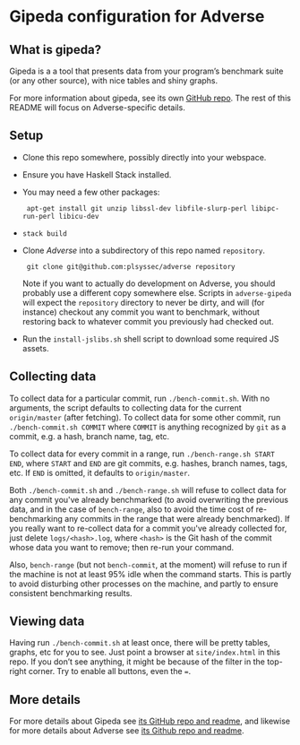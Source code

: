 Gipeda configuration for Adverse
=======================================

What is gipeda?
---------------

Gipeda is a a tool that presents data from your program’s benchmark suite (or
any other source), with nice tables and shiny graphs.

For more information about gipeda, see its own [GitHub repo](https://github.com/nomeata/gipeda). The rest of this README will focus on
Adverse-specific details.

Setup
-------------

 * Clone this repo somewhere, possibly directly into your webspace.
 * Ensure you have Haskell Stack installed.
 * You may need a few other packages:

        apt-get install git unzip libssl-dev libfile-slurp-perl libipc-run-perl libicu-dev

 * `stack build`

 * Clone *Adverse* into a subdirectory of this repo named `repository`.

        git clone git@github.com:plsyssec/adverse repository

   Note if you want to actually do development on Adverse, you should
   probably use a different copy somewhere else. Scripts in `adverse-gipeda`
   will expect the `repository` directory to never be dirty, and will (for
   instance) checkout any commit you want to benchmark, without restoring
   back to whatever commit you previously had checked out.

 * Run the `install-jslibs.sh` shell script to download some required JS assets.

Collecting data
-----------

To collect data for a particular commit, run `./bench-commit.sh`. With no
arguments, the script defaults to collecting data for the current
`origin/master` (after fetching). To collect data for some other commit, run
`./bench-commit.sh COMMIT` where `COMMIT` is anything recognized by `git` as
a commit, e.g. a hash, branch name, tag, etc.

To collect data for every commit in a range, run `./bench-range.sh START END`,
where `START` and `END` are git commits, e.g. hashes, branch names, tags, etc.
If `END` is omitted, it defaults to `origin/master`.

Both `./bench-commit.sh` and `./bench-range.sh` will refuse to collect data
for any commit you've already benchmarked (to avoid overwriting the previous
data, and in the case of `bench-range`, also to avoid the time cost of
re-benchmarking any commits in the range that were already benchmarked). If
you really want to re-collect data for a commit you've already collected for,
just delete `logs/<hash>.log`, where `<hash>` is the Git hash of the commit
whose data you want to remove; then re-run your command.

Also, `bench-range` (but not `bench-commit`, at the moment) will refuse to
run if the machine is not at least 95% idle when the command starts. This is
partly to avoid disturbing other processes on the machine, and partly to
ensure consistent benchmarking results.

Viewing data
--------------

Having run `./bench-commit.sh` at least once, there will be pretty tables,
graphs, etc for you to see. Just point a browser at `site/index.html` in this
repo. If you don’t see anything, it might be because of the filter in the
top-right corner. Try to enable all buttons, even the `=`.

More details
-----------------

For more details about Gipeda see [its GitHub repo and readme](https://github.com/nomeata/gipeda), and likewise for more details about Adverse see [its Github repo and readme](https://github.com/plsyssec/adverse).
